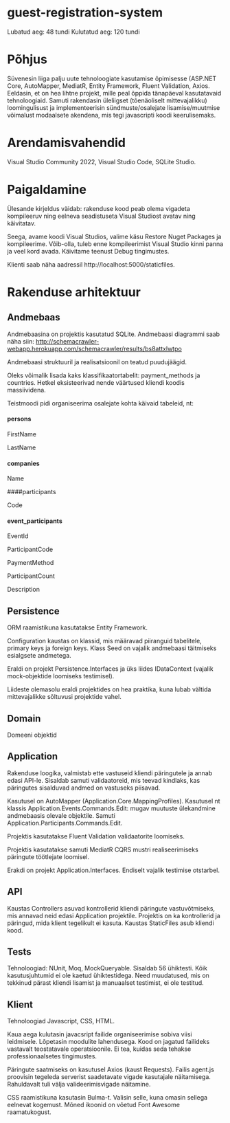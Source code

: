 # guest-registration-system

Lubatud aeg: 48 tundi
Kulutatud aeg: 120 tundi

# Põhjus

Süvenesin liiga palju uute tehnoloogiate kasutamise õpimisesse (ASP.NET Core, AutoMapper, MediatR, Entity Framework, Fluent Validation, Axios. Eeldasin, et on hea lihtne projekt, mille peal õppida tänapäeval kasutatavaid tehnoloogiaid. Samuti rakendasin üleliigset (tõenäoliselt mittevajalikku) loomingulisust ja implementeerisin sündmuste/osalejate lisamise/muutmise võimalust modaalsete akendena, mis tegi javascripti koodi keerulisemaks.

# Arendamisvahendid

Visual Studio Community 2022, Visual Studio Code, SQLite Studio.

# Paigaldamine

Ülesande kirjeldus väidab: rakenduse kood peab olema vigadeta kompileeruv ning eelneva seadistuseta Visual Studiost avatav ning käivitatav.

Seega, avame koodi Visual Studios, valime käsu Restore Nuget Packages ja kompileerime. Võib-olla, tuleb enne kompileerimist Visual Studio kinni panna ja veel kord avada. Käivitame teenust Debug tingimustes.

Klienti saab näha aadressil http://localhost:5000/staticfiles.

# Rakenduse arhitektuur

## Andmebaas

Andmebaasina on projektis kasutatud SQLite.
Andmebaasi diagrammi saab näha siin: 
http://schemacrawler-webapp.herokuapp.com/schemacrawler/results/bs8attxlwtpo

Andmebaasi struktuuril ja realisatsioonil on teatud puudujäägid. 

Oleks võimalik lisada kaks klassifikaatortabelit: payment_methods ja countries. Hetkel eksisteerivad nende väärtused kliendi koodis massiividena.

Teistmoodi pidi organiseerima osalejate kohta käivaid tabeleid, nt:

#### persons

FirstName

LastName

#### companies

Name

####participants

Code

#### event_participants

EventId

ParticipantCode

PaymentMethod

ParticipantCount

Description

## Persistence

ORM raamistikuna kasutatakse Entity Framework.

Configuration kaustas on klassid, mis määravad piiranguid tabelitele, primary keys ja foreign keys.
Klass Seed on vajalik andmebaasi täitmiseks esialgsete andmetega.

Eraldi on projekt Persistence.Interfaces ja üks liides IDataContext (vajalik mock-objektide loomiseks testimisel).

Liideste olemasolu eraldi projektides on hea praktika, kuna lubab vältida mittevajalikke sõltuvusi projektide vahel.

## Domain

Domeeni objektid

## Application

Rakenduse loogika, valmistab ette vastuseid kliendi päringutele ja annab edasi API-le. Sisaldab samuti validaatoreid, mis teevad kindlaks, kas päringutes sisalduvad andmed on vastuseks piisavad.

Kasutusel on AutoMapper (Application.Core.MappingProfiles). Kasutusel nt klassis Application.Events.Commands.Edit: mugav muutuste ülekandmine andmebaasis olevale objektile. Samuti  Application.Participants.Commands.Edit.

Projektis kasutatakse Fluent Validation validaatorite loomiseks.

Projektis kasutatakse samuti MediatR CQRS mustri realiseerimiseks päringute töötlejate loomisel.

Erakdi on projekt Application.Interfaces. Endiselt vajalik testimise otstarbel.

## API

Kaustas Controllers asuvad kontrollerid kliendi päringute vastuvõtmiseks, mis annavad neid edasi Application projektile. Projektis on ka kontrollerid ja päringud, mida klient tegelikult ei kasuta.
Kaustas StaticFiles asub kliendi kood.

## Tests

Tehnoloogiad: NUnit, Moq, MockQueryable.
Sisaldab 56 ühiktesti. Kõik kasutusjuhtumid ei ole kaetud ühiktestidega. Need muudatused, mis on tekkinud pärast kliendi lisamist ja manuaalset testimist, ei ole testitud.

## Klient

Tehnoloogiad Javascript, CSS, HTML.

Kaua aega kulutasin javacsript failide organiseerimise sobiva viisi leidmisele. Lõpetasin moodulite lahendusega. Kood on jagatud failideks vastavalt teostatavale operatsioonile. Ei tea, kuidas seda tehakse professionaalsetes tingimustes.

Päringute saatmiseks on kasutusel Axios (kaust Requests). Failis agent.js proovisin tegeleda serverist saadetavate vigade kasutajale näitamisega. Rahuldavalt tuli välja valideerimisvigade näitamine.

CSS raamistikuna kasutasin Bulma-t. Valisin selle, kuna omasin sellega eelnevat kogemust. Mõned ikoonid on võetud Font Awesome raamatukogust.

